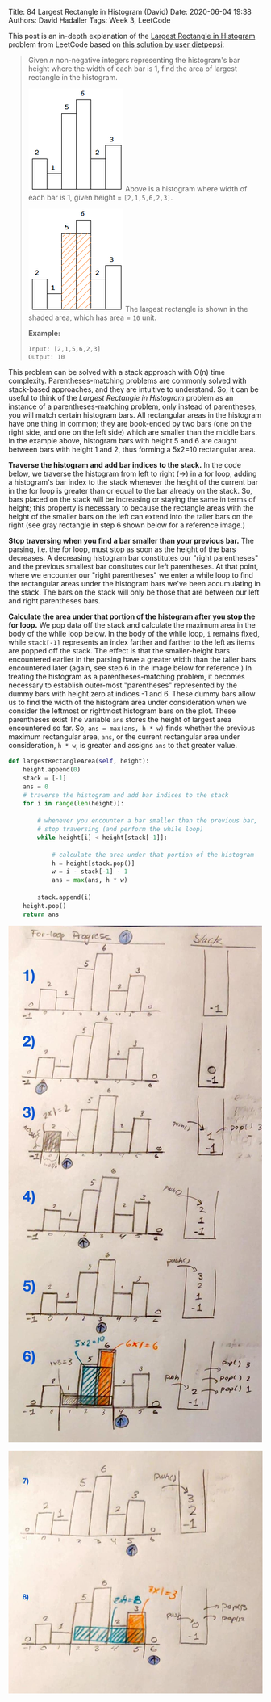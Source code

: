 Title: 84 Largest Rectangle in Histogram (David)
Date: 2020-06-04 19:38
Authors: David Hadaller
Tags: Week 3, LeetCode



This post is an in-depth explanation of the [Largest Rectangle in Histogram](https://leetcode.com/problems/largest-rectangle-in-histogram/description/) problem from LeetCode based on [this solution by user dietpepsi](https://leetcode.com/problems/largest-rectangle-in-histogram/discuss/28917/AC-Python-clean-solution-using-stack-76ms):

>Given *n* non-negative integers representing the histogram's  bar height where the width of each bar is 1, find the area of largest  rectangle in the histogram.
>
> 
>
>![img](images/84_histogram.png)
> Above is a histogram where width of each bar is 1, given height = `[2,1,5,6,2,3]`.
>
> 
>
>![img](images/84_histogram_area.png)
> The largest rectangle is shown in the shaded area, which has area = `10` unit.
>
>
>
>**Example:**
>
>```
>Input: [2,1,5,6,2,3]
>Output: 10
>```



This problem can be solved with a stack approach with O(n) time complexity. Parentheses-matching problems are commonly solved with stack-based approaches, and they are intuitive to understand. So, it can be useful to think of the *Largest Rectangle in Histogram* problem as an instance of a parentheses-matching problem, only instead of parentheses, you will match certain histogram bars. All rectangular areas in the histogram have one thing in common; they are book-ended by two bars (one on the right side, and one on the left side) which are smaller than the middle bars. In the example above, histogram bars with height 5 and 6 are caught between bars with height 1 and 2, thus forming a 5x2=10 rectangular area.

**Traverse the histogram and add bar indices to the stack.** In the code below, we traverse the histogram from left to right (→) in a for loop, adding a histogram's bar index to the stack whenever the height of the current  bar in the for loop is greater than or equal to the bar already on the stack.  So, bars placed on the stack will be increasing or staying the same in terms of height; this property is necessary to because the rectangle areas with the height of the smaller bars on the left can extend into the taller bars on the right (see gray rectangle in step 6 shown below for a reference image.)

**Stop traversing when you find a bar smaller than your previous bar.** The parsing, i.e. the for loop, must stop as soon as the height of the bars decreases. A decreasing histogram bar constitutes our "right parentheses" and the previous smallest bar consitutes our left parentheses. At that point, where we encounter our "right parentheses" we enter a while loop to find the rectangular areas under the histogram bars we've been accumulating in the stack. The bars on the stack will only be those that are between our left and right parentheses bars. 

**Calculate the area under that portion of the histogram after you stop the for loop.** We pop data off the stack and calculate the maximum area in the body of the while loop below. In the body of the while loop, `i` remains fixed, while `stack[-1]` represents an index farther and farther to the left as items are popped off the stack. The effect is that the smaller-height bars encountered earlier in the parsing have a greater width than the taller bars encountered later (again, see step 6 in the image below for reference.) In treating the histogram as a parentheses-matching problem, it becomes necessary to establish outer-most "parentheses" represented by the dummy bars with height zero at indices -1 and 6. These dummy bars allow us to find the width of the histogram area under consideration when we consider the leftmost or rightmost histogram bars on the plot. These parentheses exist   The variable `ans` stores the height of largest area encountered so far. So,  `ans = max(ans, h * w)` finds whether the previous maximum rectangular area,  `ans`,  or the current rectangular area under consideration, `h * w`, is greater and assigns `ans` to that greater value. 

```python
def largestRectangleArea(self, height):
    height.append(0)
    stack = [-1]
    ans = 0
    # traverse the histogram and add bar indices to the stack
    for i in range(len(height)):
      	
        # whenever you encounter a bar smaller than the previous bar, 
        # stop traversing (and perform the while loop) 
        while height[i] < height[stack[-1]]:
          	
            # calculate the area under that portion of the histogram 
            h = height[stack.pop()]
            w = i - stack[-1] - 1
            ans = max(ans, h * w)
            
        stack.append(i)
    height.pop()
    return ans
```




![84_fig_1](images/84_fig_1.jpg)

![84_fig_2](images/84_fig_2.jpg)